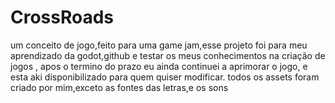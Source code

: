 # CrossRoads

um conceito de jogo,feito para uma game jam,esse projeto foi para meu aprendizado da godot,github e testar os meus conhecimentos na criação de jogos ,
apos o termino do prazo eu ainda continuei a aprimorar o jogo,
e esta aki disponibilizado para quem quiser modificar. todos os assets foram criado por mim,exceto as fontes das letras,e os sons

